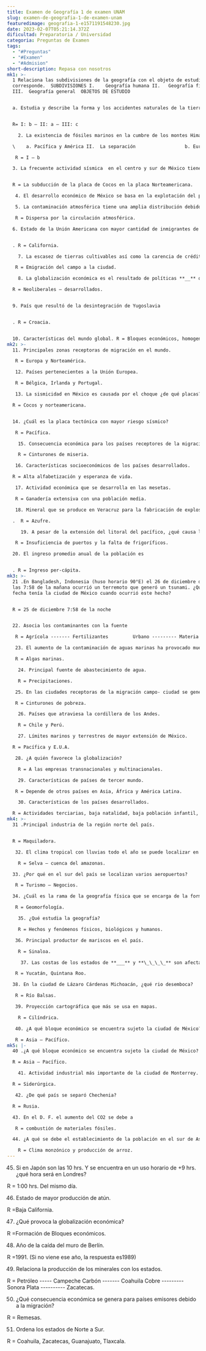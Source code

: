 ```yaml
---
title: Examen de Geografía 1 de examen UNAM
slug: examen-de-geografia-1-de-examen-unam
featuredimage: geografia-1-e1571191548230.jpg
date: 2023-02-07T05:21:14.372Z
dificultad: Preparatoria / Universidad
categoria: Preguntas de Examen
tags:
  - "#Preguntas"
  - "#Examen"
  - "#Admision"
short-description: R﻿epasa con nosotros
mk1: >-
  1 Relaciona las subdivisiones de la geografía con el objeto de estudio que les
  corresponde.  SUBDIVISIONES I.    Geografía humana II.   Geografía física
  III.  Geografía general  OBJETOS DE ESTUDIO 


  a. Estudia y describe la forma y los accidentes naturales de la tierra.  b. Estudia las causas de distribución e influencia que las condiciones geográficas ejercen sobre el hombre.  c. Estudia todos los aspectos geográficos producidos por los factores que integran la tierra.  


  R= I: b – II: a – III: c

    2. La existencia de fósiles marinos en la cumbre de los montes Himalaya se debe a **_** entre las placas **__**  I.   Colisión                        

  \    a. Pacífica y América II.  La separación                  b. Euroasiática e Indoaustraliana III. El hundimiento                c. Arábiga e Indoaustraliana

   R = I – b   

  3. La frecuente actividad sísmica  en el centro y sur de México tiene su origen en 


  R = La subducción de la placa de Cocos en la placa Norteamericana. 

   4. El desarrollo económico de México se basa en la explotación del petróleo principalmente en la costa de  R = Campeche. 

   5. La contaminación atmosférica tiene una amplia distribución debido a que se

   R = Dispersa por la circulación atmosférica. 

  6. Estado de la Unión Americana con mayor cantidad de inmigrantes de origen mexicano


  . R = California.

    7. La escasez de tierras cultivables así como la carencia de créditos provocan

   R = Emigración del campo a la ciudad.

    8. La globalización económica es el resultado de políticas **__** que están manejadas por los países **_** 

  R = Neoliberales – desarrollados.   


  9. País que resultó de la desintegración de Yugoslavia


  . R = Croacia.   


  10. Características del mundo global. R = Bloques económicos, homogeneidad de cultural y apertura comercial.
mk2: >-
  11. Principales zonas receptoras de migración en el mundo.

   R = Europa y Norteamérica. 

   12. Países pertenecientes a la Unión Europea. 

   R = Bélgica, Irlanda y Portugal. 

   13. La sismicidad en México es causada por el choque ¿de qué placas?  

  R = Cocos y norteamericana.  


  14. ¿Cuál es la placa tectónica con mayor riesgo sísmico? 

   R = Pacífica. 

    15. Consecuencia económica para los países receptores de la migración.

    R = Cinturones de miseria.  

   16. Características socioeconómicos de los países desarrollados. 

  R = Alta alfabetización y esperanza de vida. 

   17. Actividad económica que se desarrolla en las mesetas. 

   R = Ganadería extensiva con una población media.

   18. Mineral que se produce en Veracruz para la fabricación de explosivos

  .  R = Azufre.

     19. A pesar de la extensión del litoral del pacífico, ¿qué causa la baja producción de pesca?

   R = Insuficiencia de puertos y la falta de frigoríficos.  

  20. El ingreso promedio anual de la población es


  . R = Ingreso per-cápita.
mk3: >-
  21 .En Bangladesh, Indonesia (huso horario 90°E) el 26 de diciembre de 2004 a
  las 7:58 de la mañana ocurrió un terremoto que generó un tsunami. ¿Qué hora y
  fecha tenía la ciudad de México cuando ocurrió este hecho? 


  R = 25 de diciembre 7:58 de la noche  


  22. Asocia los contaminantes con la fuente

   R = Agrícola ------- Fertilizantes         Urbano --------- Materia fecal         Industrial ------- Metales pesados  

   23. El aumento de la contaminación de aguas marinas ha provocado muerte masiva de 

   R = Algas marinas. 

    24. Principal fuente de abastecimiento de agua.

    R = Precipitaciones.  

   25. En las ciudades receptoras de la migración campo- ciudad se genera 

   R = Cinturones de pobreza. 

    26. Países que atraviesa la cordillera de los Andes.

    R = Chile y Perú. 

    27. Límites marinos y terrestres de mayor extensión de México.  

  R = Pacífica y E.U.A. 

   28. ¿A quién favorece la globalización?

    R = A las empresas transnacionales y multinacionales. 

    29. Características de países de tercer mundo. 

   R = Depende de otros países en Asia, África y América Latina. 

    30. Características de los países desarrollados. 

  R = Actividades terciarias, baja natalidad, baja población infantil, alto PIB, alta inmigración, alto grado de alfabetización, mayor población de adultos y senil.
mk4: >-
  31 .Principal industria de la región norte del país.  


  R = Maquiladora.  

   32. El clima tropical con lluvias todo el año se puede localizar en

    R = Selva – cuenca del amazonas. 

  33. ¿Por qué en el sur del país se localizan varios aeropuertos? 

   R = Turismo – Negocios.   

  34. ¿Cuál es la rama de la geografía física que se encarga de la formación del relieve terrestre? 

   R = Geomorfología. 

    35. ¿Qué estudia la geografía?

    R = Hechos y fenómenos físicos, biológicos y humanos.  

   36. Principal productor de mariscos en el país.

    R = Sinaloa.

     37. Las costas de los estados de **___** y **\_\_\_\_** son afectadas por los ciclones tropicales que se forman en el mar de las Antillas.  

   R = Yucatán, Quintana Roo.   

  38. En la ciudad de Lázaro Cárdenas Michoacán, ¿qué rio desemboca? 

   R = Río Balsas.  

   39. Proyección cartográfica que más se usa en mapas.

    R = Cilíndrica.  

   40. ¿A qué bloque económico se encuentra sujeto la ciudad de México?

   R = Asia – Pacífico.
mk5: |-
  40 .¿A qué bloque económico se encuentra sujeto la ciudad de México? 

  R = Asia – Pacífico. 

    41. Actividad industrial más importante de la ciudad de Monterrey.  

  R = Siderúrgica.   

   42. ¿De qué país se separó Chechenia?  

  R = Rusia.   

  43. En el D. F. el aumento del CO2 se debe a 

   R = combustión de materiales fósiles.  

  44. ¿A qué se debe el establecimiento de la población en el sur de Asia?

    R = Clima monzónico y producción de arroz.
---
```



45. Si en Japón son las 10 hrs. Y se encuentra en un uso horario de +9 hrs. ¿qué hora será en Londres?

 R = 1:00 hrs. Del mismo día. 

46. Estado de mayor producción de atún. 

 R =Baja California. 

47. ¿Qué provoca la globalización económica?

  R =Formación de Bloques económicos.  

48. Año de la caída del muro de Berlín.  

R =1991.   (Si no viene ese año, la respuesta es1989)

49. Relaciona la producción de los minerales con los estados.

  R = Petróleo ----- Campeche                  Carbón ------- Coahuila                  Cobre --------- Sonora                   Plata ---------- Zacatecas.   

50. ¿Qué consecuencia económica se genera para países emisores debido a la migración? 

 R = Remesas.  

51. Ordena los estados de Norte a Sur.  

R = Coahuila, Zacatecas, Guanajuato, Tlaxcala.